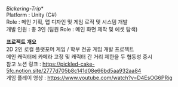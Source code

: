 *Bickering-Trip**  
Platform : Unity (C#)  
Role : 메인 기획, 맵 디자인 및 게임 로직 및 시스템 개발  
개발 인원 : 총 3인 (팀원 Role : 메인 화면 제작 및 에셋 탐색)  

**프로젝트 개요**  
2D 2인 로컬 플랫포머 게임 / 학부 전공 게임 개발 프로젝트  
메인 캐릭터에 카메라 고정 및 캐릭터 간 거리 제한을 두 협동성 중시  
참고 노션 링크 : https://pickled-cake-5fc.notion.site/2777d705b8c141d08e66bd5aa932aa84  
게임 플레이 영상 : https://www.youtube.com/watch?v=D4EsOG6PRig
